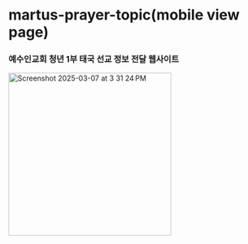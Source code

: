 # martus-prayer-topic(mobile view page)
### 예수인교회 청년 1부 태국 선교 정보 전달 웹사이트

<img width="320" alt="Screenshot 2025-03-07 at 3 31 24 PM" src="https://github.com/user-attachments/assets/d5b71129-b4be-4dae-8f13-d8ba67581d16" />
